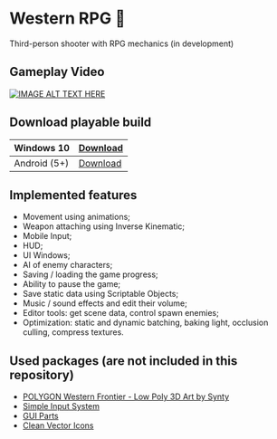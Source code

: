 # Western RPG 🤠
Third-person shooter with RPG mechanics (in development)

## Gameplay Video
[![IMAGE ALT TEXT HERE](https://img.youtube.com/vi/qtoLJagiDpE/0.jpg)](https://www.youtube.com/watch?v=qtoLJagiDpE)

## Download playable build
| Windows 10 | [Download](https://drive.google.com/file/d/14LHTqE2fLjAaSGNUIsp3OjbEQfp9YI43/view?usp=sharing) |
| ------- | ----------- |
| Android (5+) | [Download](https://drive.google.com/file/d/1acjRsFFtZx1oEWcyaZ25FAYeBLNrqaTo/view?usp=sharing) |

## Implemented features
- Movement using animations;
- Weapon attaching using Inverse Kinematic;
- Mobile Input;
- HUD;
- UI Windows;
- AI of enemy characters;
- Saving / loading the game progress;
- Ability to pause the game;
- Save static data using Scriptable Objects;
- Music / sound effects and edit their volume;
- Editor tools: get scene data, control spawn enemies;
- Optimization: static and dynamic batching, baking light, occlusion culling, compress textures.

## Used packages (are not included in this repository)
- [POLYGON Western Frontier - Low Poly 3D Art by Synty](https://assetstore.unity.com/packages/3d/environments/historic/polygon-western-frontier-low-poly-3d-art-by-synty-130564)
- [Simple Input System](https://assetstore.unity.com/packages/tools/input-management/simple-input-system-113033)
- [GUI Parts](https://assetstore.unity.com/packages/2d/gui/icons/gui-parts-159068)
- [Clean Vector Icons](https://assetstore.unity.com/packages/2d/gui/icons/clean-vector-icons-132084)
